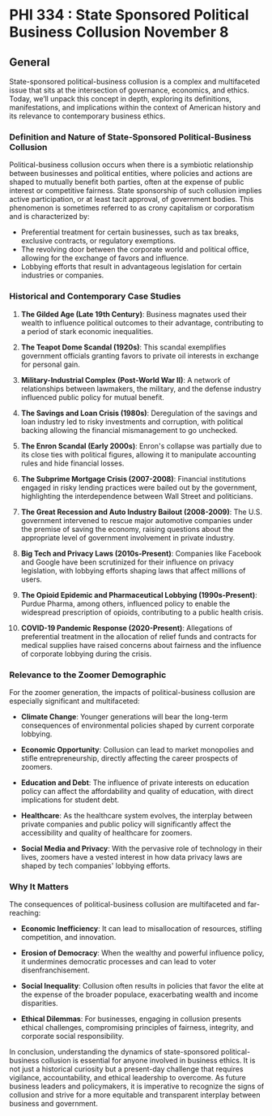 # PHI 334 : State Sponsored Political Business Collusion November 8 

## General 

State-sponsored political-business collusion is a complex and multifaceted 
issue that sits at the intersection of governance, economics, and ethics. 
Today, we’ll unpack this concept in depth, exploring its definitions, 
manifestations, and implications within the context of American history 
and its relevance to contemporary business ethics.

### Definition and Nature of State-Sponsored Political-Business Collusion

Political-business collusion occurs when there is a symbiotic relationship 
between businesses and political entities, where policies and actions are 
shaped to mutually benefit both parties, often at the expense of public 
interest or competitive fairness. State sponsorship of such collusion 
implies active participation, or at least tacit approval, of government 
bodies. This phenomenon is sometimes referred to as crony capitalism or 
corporatism and is characterized by:

- Preferential treatment for certain businesses, such as tax breaks, 
exclusive contracts, or regulatory exemptions.
- The revolving door between the corporate world and political office, 
allowing for the exchange of favors and influence.
- Lobbying efforts that result in advantageous legislation for certain 
industries or companies.

### Historical and Contemporary Case Studies

1.  **The Gilded Age (Late 19th Century)**: Business magnates used their 
wealth to influence political outcomes to their advantage, contributing to 
a period of stark economic inequalities.


2.  **The Teapot Dome Scandal (1920s)**: This scandal exemplifies 
government officials granting favors to private oil interests in exchange 
for personal gain.


3.  **Military-Industrial Complex (Post-World War II)**: A network of 
relationships between lawmakers, the military, and the defense industry 
influenced public policy for mutual benefit.


4.  **The Savings and Loan Crisis (1980s)**: Deregulation of the savings 
and loan industry led to risky investments and corruption, with political 
backing allowing the financial mismanagement to go unchecked.


5.  **The Enron Scandal (Early 2000s)**: Enron's collapse was partially 
due to its close ties with political figures, allowing it to manipulate 
accounting rules and hide financial losses.


6.  **The Subprime Mortgage Crisis (2007-2008)**: Financial institutions 
engaged in risky lending practices were bailed out by the government, 
highlighting the interdependence between Wall Street and politicians.


7.  **The Great Recession and Auto Industry Bailout (2008-2009)**: The 
U.S. government intervened to rescue major automotive companies under the 
premise of saving the economy, raising questions about the appropriate 
level of government involvement in private industry.


8.  **Big Tech and Privacy Laws (2010s-Present)**: Companies like Facebook 
and Google have been scrutinized for their influence on privacy 
legislation, with lobbying efforts shaping laws that affect millions of 
users.


9.  **The Opioid Epidemic and Pharmaceutical Lobbying (1990s-Present)**: 
Purdue Pharma, among others, influenced policy to enable the widespread 
prescription of opioids, contributing to a public health crisis.


10. **COVID-19 Pandemic Response (2020-Present)**: Allegations of 
preferential treatment in the allocation of relief funds and contracts for 
medical supplies have raised concerns about fairness and the influence of 
corporate lobbying during the crisis.

### Relevance to the Zoomer Demographic

For the zoomer generation, the impacts of political-business collusion are 
especially significant and multifaceted:

*   **Climate Change**: Younger generations will bear the long-term 
consequences of environmental policies shaped by current corporate 
lobbying.

*   **Economic Opportunity**: Collusion can lead to market monopolies and 
stifle entrepreneurship, directly affecting the career prospects of 
zoomers.

*   **Education and Debt**: The influence of private interests on 
education policy can affect the affordability and quality of education, 
with direct implications for student debt.

*   **Healthcare**: As the healthcare system evolves, the interplay 
between private companies and public policy will significantly affect the 
accessibility and quality of healthcare for zoomers.

*   **Social Media and Privacy**: With the pervasive role of technology in 
their lives, zoomers have a vested interest in how data privacy laws are 
shaped by tech companies' lobbying efforts.


### Why It Matters

The consequences of political-business collusion are multifaceted and 
far-reaching:

- **Economic Inefficiency**: It can lead to misallocation of resources, 
stifling competition, and innovation.

- **Erosion of Democracy**: When the wealthy and powerful influence 
policy, it undermines democratic processes and can lead to voter 
disenfranchisement.

- **Social Inequality**: Collusion often results in policies that favor 
the elite at the expense of the broader populace, exacerbating wealth and 
income disparities.

- **Ethical Dilemmas**: For businesses, engaging in collusion presents 
ethical challenges, compromising principles of fairness, integrity, and 
corporate social responsibility.

In conclusion, understanding the dynamics of state-sponsored 
political-business collusion is essential for anyone involved in business 
ethics. It is not just a historical curiosity but a present-day challenge 
that requires vigilance, accountability, and ethical leadership to 
overcome. As future business leaders and policymakers, it is imperative to 
recognize the signs of collusion and strive for a more equitable and 
transparent interplay between business and government.

